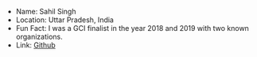 - Name: Sahil Singh
- Location: Uttar Pradesh, India
- Fun Fact: I was a GCI finalist in the year 2018 and 2019 with two known organizations.
- Link: [Github](https://github.com/sahilsingh2402)